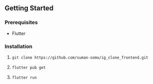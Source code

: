 
## Getting Started

### Prerequisites

- Flutter

### Installation

1. 
   ```bash
   git clone https://github.com/suman-somu/ig_clone_frontend.git
   ```
2. 
   ```bash
   flutter pub get
   ```
3. 
   ```bash
   flutter run
   ```
